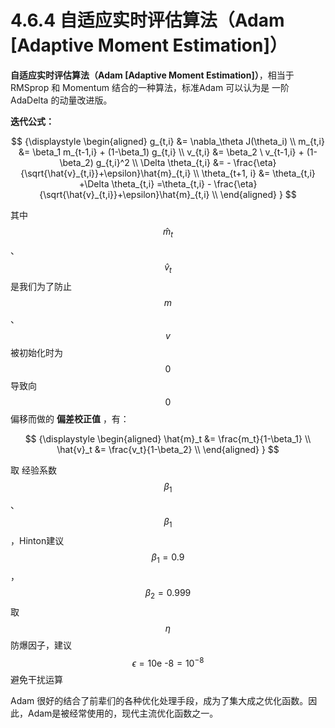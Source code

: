 
# 4.6.4 自适应实时评估算法（Adam [Adaptive Moment Estimation]）

**自适应实时评估算法（Adam [Adaptive Moment Estimation]）**，相当于RMSprop 和 Momentum 结合的一种算法，标准Adam 可以认为是 一阶AdaDelta 的动量改进版。

**迭代公式：**

$$
{\displaystyle 
 \begin{aligned}
   g_{t,i} &= \nabla_\theta J(\theta_i) \\
   m_{t,i} &= \beta_1   m_{t-1,i} + (1-\beta_1) g_{t,i} \\
   v_{t,i} &= \beta_2 \ v_{t-1,i} + (1-\beta_2) g_{t,i}^2 \\
   \Delta \theta_{t,i} &= - \frac{\eta}{\sqrt{\hat{v}_{t,i}}+\epsilon}\hat{m}_{t,i}  \\
   \theta_{t+1, i} &= \theta_{t,i} +\Delta \theta_{t,i} =\theta_{t,i} - \frac{\eta}{\sqrt{\hat{v}_{t,i}}+\epsilon}\hat{m}_{t,i}  \\
 \end{aligned}
}
$$

其中 $$\hat{m}_t$$ 、 $$\hat{v}_t$$ 是我们为了防止 $$m$$ 、 $$v$$ 被初始化时为 $$0$$ 导致向 $$0$$ 偏移而做的 **偏差校正值** ，有：

$$
{\displaystyle 
 \begin{aligned}
   \hat{m}_t &= \frac{m_t}{1-\beta_1}  \\
   \hat{v}_t &= \frac{v_t}{1-\beta_2}  \\
 \end{aligned}
}
$$

取 经验系数 $$\beta_1$$ 、 $$\beta_1$$ ，Hinton建议 $$\beta_1 = 0.9$$ ，$$\beta_2 = 0.999$$
取 $$\eta$$ 防爆因子，建议 $$\epsilon = \text{10e -8}= 10^{−8 }$$ 避免干扰运算

Adam 很好的结合了前辈们的各种优化处理手段，成为了集大成之优化函数。因此，Adam是被经常使用的，现代主流优化函数之一。


[ref]: References_4.md